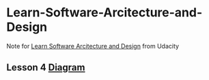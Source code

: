 # Learn-Software-Arcitecture-and-Design
Note for [Learn Software Arcitecture and Design](https://www.udacity.com/course/software-architecture-design--ud821) from Udacity

## Lesson 4 [Diagram](https://docs.google.com/document/d/12vr7DnuBZ0UYO3WQNWxCI8_KjcWUJqXKnDPMv5PNXM4/edit)
